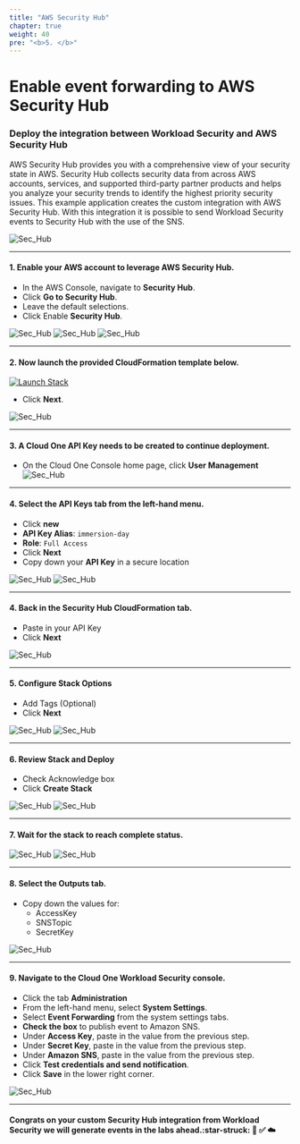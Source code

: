 ```yaml
---
title: "AWS Security Hub"
chapter: true
weight: 40
pre: "<b>5. </b>"
---
```


# Enable event forwarding to AWS Security Hub

### Deploy the integration between Workload Security and AWS Security Hub

AWS Security Hub provides you with a comprehensive view of your security state in AWS. Security Hub collects security data from across AWS accounts, services, and supported third-party partner products and helps you analyze your security trends to identify the highest priority security issues.
This example application creates the custom integration with AWS Security Hub. With this integration it is possible to send Workload Security events to Security Hub with the use of the SNS.

![Sec_Hub](/images/sns.png)

---

#### 1. Enable your AWS account to leverage AWS Security Hub.
- In the AWS Console, navigate to **Security Hub**.
- Click **Go to Security Hub**.
- Leave the default selections.
- Click Enable **Security Hub**.

![Sec_Hub](/images/sec-hub11.png)
![Sec_Hub](/images/sec-hub12.png)
![Sec_Hub](/images/sec-hub13.png)

---

#### 2. Now launch the provided CloudFormation template below.

[![Launch Stack](https://cdn.rawgit.com/buildkite/cloudformation-launch-stack-button-svg/master/launch-stack.svg)](https://console.aws.amazon.com/cloudformation/home#/stacks/new?stackName=workload-security-hub&templateURL=https://aws-workshop-c1as-cft-templates.s3.amazonaws.com/sec-hub.yaml) 

- Click **Next**.

![Sec_Hub](/images/sec-hub1.png)

---

#### 3. A Cloud One API Key needs to be created to continue deployment.

- On the Cloud One Console home page, click **User Management**
![Sec_Hub](/images/api1.png)

---

#### 4. Select the API Keys tab from the left-hand menu.

- Click **new**
- **API Key Alias**: <code>immersion-day</code>
- **Role**: <code>Full Access</code>
- Click **Next**
- Copy down your **API Key** in a secure location

![Sec_Hub](/images/api2.png)
![Sec_Hub](/images/api3.png)


---

#### 4. Back in the Security Hub CloudFormation tab.
- Paste in your API Key
- Click **Next**

![Sec_Hub](/images/sec-hub2.png)

---

#### 5. Configure Stack Options
- Add Tags (Optional)
- Click **Next**

![Sec_Hub](/images/sec-hub4.png)
![Sec_Hub](/images/sec-hub5.png)

---

#### 6. Review Stack and Deploy
- Check Acknowledge box 
- Click **Create Stack**

![Sec_Hub](/images/sec-hub6.png)
![Sec_Hub](/images/sec-hub7.png)

---

#### 7. Wait for the stack to reach complete status.

![Sec_Hub](/images/sec-hub8.png)
![Sec_Hub](/images/sec-hub9.png)

---

#### 8. Select the Outputs tab.
- Copy down the values for:
    - AccessKey
    - SNSTopic
    - SecretKey

![Sec_Hub](/images/sec-hub10.png)

---

#### 9. Navigate to the Cloud One Workload Security console.

- Click the tab **Administration**
- From the left-hand menu, select **System Settings**.
- Select **Event Forwarding** from the system settings tabs.
- **Check the box** to publish event to Amazon SNS.
- Under **Access Key**, paste in the value from the previous step.
- Under **Secret Key**, paste in the value from the previous step. 
- Under **Amazon SNS**, paste in the value from the previous step.
- Click **Test credentials and send notification**.
- Click **Save** in the lower right corner.

![Sec_Hub](/images/sec-hub3.png)


--------

#### Congrats on your custom Security Hub integration from Workload Security we will generate events in the labs ahead.:star-struck: :robot: :white_check_mark: :cloud:

